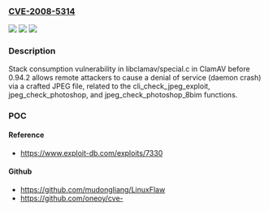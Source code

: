 ### [CVE-2008-5314](https://cve.mitre.org/cgi-bin/cvename.cgi?name=CVE-2008-5314)
![](https://img.shields.io/static/v1?label=Product&message=n%2Fa&color=blue)
![](https://img.shields.io/static/v1?label=Version&message=n%2Fa&color=blue)
![](https://img.shields.io/static/v1?label=Vulnerability&message=n%2Fa&color=brighgreen)

### Description

Stack consumption vulnerability in libclamav/special.c in ClamAV before 0.94.2 allows remote attackers to cause a denial of service (daemon crash) via a crafted JPEG file, related to the cli_check_jpeg_exploit, jpeg_check_photoshop, and jpeg_check_photoshop_8bim functions.

### POC

#### Reference
- https://www.exploit-db.com/exploits/7330

#### Github
- https://github.com/mudongliang/LinuxFlaw
- https://github.com/oneoy/cve-

